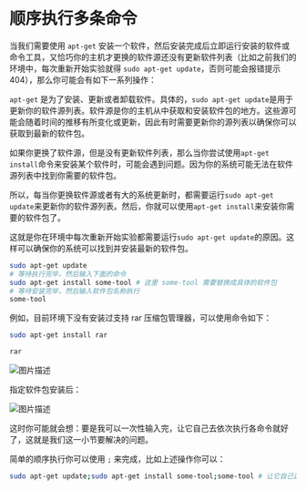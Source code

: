 # 顺序执行多条命令
当我们需要使用 `apt-get` 安装一个软件，然后安装完成后立即运行安装的软件或命令工具，又恰巧你的主机才更换的软件源还没有更新软件列表（比如之前我们的环境中，每次重新开始实验就得 `sudo apt-get update`，否则可能会报错提示 404），那么你可能会有如下一系列操作：

`apt-get` 是为了安装、更新或者卸载软件。具体的，`sudo apt-get update`是用于更新你的软件源列表。软件源是你的主机从中获取和安装软件包的地方。这些源可能会随着时间的推移有所变化或更新，因此有时需要更新你的源列表以确保你可以获取到最新的软件包。


如果你更换了软件源，但是没有更新软件列表，那么当你尝试使用`apt-get install`命令来安装某个软件时，可能会遇到问题。因为你的系统可能无法在软件源列表中找到你需要的软件包。

  

所以，每当你更换软件源或者有大的系统更新时，都需要运行`sudo apt-get update`来更新你的软件源列表。然后，你就可以使用`apt-get install`来安装你需要的软件包了。

  

这就是你在环境中每次重新开始实验都需要运行`sudo apt-get update`的原因。这样可以确保你的系统可以找到并安装最新的软件包。

```bash
sudo apt-get update
# 等待执行完毕，然后输入下面的命令
sudo apt-get install some-tool # 这里 some-tool 需要替换成具体的软件包
# 等待安装完毕，然后输入软件包名称执行
some-tool
```

例如，目前环境下没有安装过支持 rar 压缩包管理器，可以使用命令如下：

```bash
sudo apt-get install rar

rar
```

![图片描述](https://doc.shiyanlou.com/courses/1/1700764/dc52d96ef7ca2bcde69ceab88f15537d-0)

指定软件包安装后：

![图片描述](https://doc.shiyanlou.com/courses/1/1700764/8f72e47862086647925ea14ef01442ae-0)

这时你可能就会想：要是我可以一次性输入完，让它自己去依次执行各命令就好了，这就是我们这一小节要解决的问题。

简单的顺序执行你可以使用 `;` 来完成，比如上述操作你可以：

```bash
sudo apt-get update;sudo apt-get install some-tool;some-tool # 让它自己运行
```











































